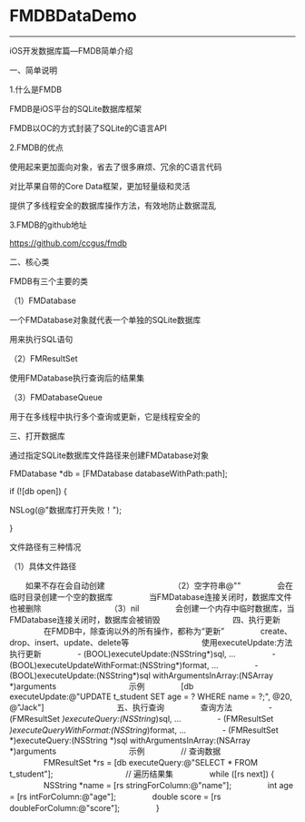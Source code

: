 # FMDBDataDemo

-----------------------------------


iOS开发数据库篇—FMDB简单介绍

一、简单说明

1.什么是FMDB

FMDB是iOS平台的SQLite数据库框架

FMDB以OC的方式封装了SQLite的C语言API



2.FMDB的优点

使用起来更加面向对象，省去了很多麻烦、冗余的C语言代码

对比苹果自带的Core Data框架，更加轻量级和灵活

提供了多线程安全的数据库操作方法，有效地防止数据混乱



3.FMDB的github地址

https://github.com/ccgus/fmdb



二、核心类

FMDB有三个主要的类

（1）FMDatabase

一个FMDatabase对象就代表一个单独的SQLite数据库

用来执行SQL语句



（2）FMResultSet

使用FMDatabase执行查询后的结果集



（3）FMDatabaseQueue

用于在多线程中执行多个查询或更新，它是线程安全的



三、打开数据库

通过指定SQLite数据库文件路径来创建FMDatabase对象

FMDatabase *db = [FMDatabase databaseWithPath:path];

if (![db open]) {

NSLog(@"数据库打开失败！");

}



文件路径有三种情况

（1）具体文件路径

　　如果不存在会自动创建
　　
　　
　　
　　（2）空字符串@""
　　
　　会在临时目录创建一个空的数据库
　　
　　当FMDatabase连接关闭时，数据库文件也被删除
　　
　　
　　
　　（3）nil
　　
　　会创建一个内存中临时数据库，当FMDatabase连接关闭时，数据库会被销毁
　　
　　
　　
　　四、执行更新
　　
　　在FMDB中，除查询以外的所有操作，都称为“更新”
　　
　　create、drop、insert、update、delete等
　　
　　
　　
　　使用executeUpdate:方法执行更新
　　
　　- (BOOL)executeUpdate:(NSString*)sql, ...
　　
　　- (BOOL)executeUpdateWithFormat:(NSString*)format, ...
　　
　　- (BOOL)executeUpdate:(NSString*)sql withArgumentsInArray:(NSArray *)arguments
　　
　　
　　
　　示例
　　
　　[db executeUpdate:@"UPDATE t_student SET age = ? WHERE name = ?;", @20, @"Jack"]
　　
　　
　　
　　五、执行查询
　　
　　查询方法
　　
　　- (FMResultSet *)executeQuery:(NSString*)sql, ...
　　
　　- (FMResultSet *)executeQueryWithFormat:(NSString*)format, ...
　　
　　- (FMResultSet *)executeQuery:(NSString *)sql withArgumentsInArray:(NSArray *)arguments
　　
　　
　　
　　示例
　　
　　// 查询数据
　　
　　FMResultSet *rs = [db executeQuery:@"SELECT * FROM t_student"];
　　
　　
　　
　　// 遍历结果集
　　
　　while ([rs next]) {
　　
　　NSString *name = [rs stringForColumn:@"name"];
　　
　　int age = [rs intForColumn:@"age"];
　　
　　double score = [rs doubleForColumn:@"score"];
　　
　　}
　　

